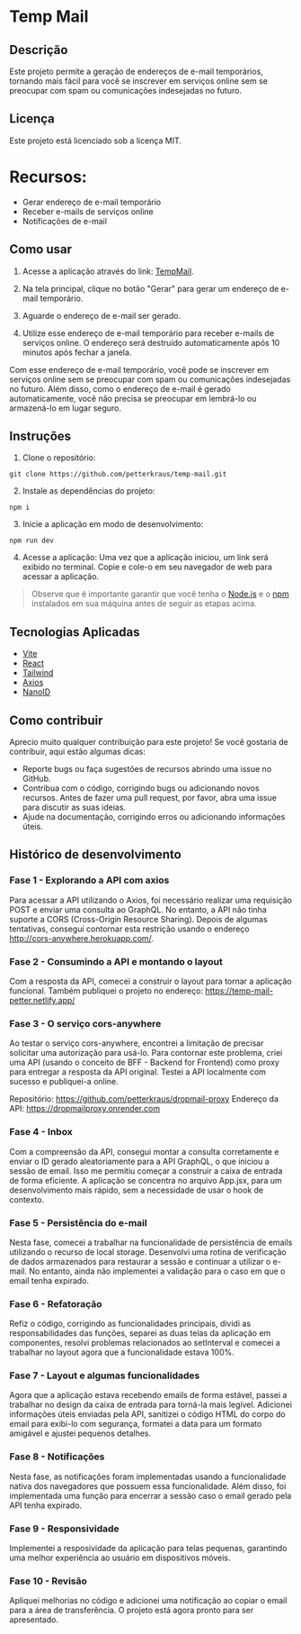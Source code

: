 # Temp Mail

## Descrição
 Este projeto permite a geração de endereços de e-mail temporários, tornando mais fácil para você se inscrever em serviços online sem se preocupar com spam ou comunicações indesejadas no futuro.

## Licença
Este projeto está licenciado sob a licença MIT.

# Recursos:

- Gerar endereço de e-mail temporário
- Receber e-mails de serviços online
- Notificações de e-mail
## Como usar

1. Acesse a aplicação através do link: [TempMail](https://temp-mail-petter.netlify.app/).

2. Na tela principal, clique no botão "Gerar" para gerar um endereço de e-mail temporário.

3. Aguarde o endereço de e-mail ser gerado.

4. Utilize esse endereço de e-mail temporário para receber e-mails de serviços online. O endereço será destruído automaticamente após 10 minutos após fechar a janela.

Com esse endereço de e-mail temporário, você pode se inscrever em serviços online sem se preocupar com spam ou comunicações indesejadas no futuro. Além disso, como o endereço de e-mail é gerado automaticamente, você não precisa se preocupar em lembrá-lo ou armazená-lo em lugar seguro.

## Instruções

1.  Clone o repositório:
````shell
git clone https://github.com/petterkraus/temp-mail.git
````

2. Instale as dependências do projeto:
````shell
npm i
````

3. Inicie a aplicação em modo de desenvolvimento:
````shell
npm run dev
````

4. Acesse a aplicação:
Uma vez que a aplicação iniciou, um link será exibido no terminal. Copie e cole-o em seu navegador de web para acessar a aplicação.

>Observe que é importante garantir que você tenha o [Node.js](https://nodejs.org/) e o [npm](https://www.npmjs.com/) instalados em sua máquina antes de seguir as etapas acima.

## Tecnologias Aplicadas
- [Vite](https://github.com/vitejs/vite)
- [React](https://reactjs.org/)
- [Tailwind](https://tailwindcss.com/)
- [Axios](https://github.com/axios/axios)
- [NanoID](https://github.com/ai/nanoid)


## Como contribuir
Aprecio muito qualquer contribuição para este projeto! Se você gostaria de contribuir, aqui estão algumas dicas:

- Reporte bugs ou faça sugestões de recursos abrindo uma issue no GitHub.
- Contribua com o código, corrigindo bugs ou adicionando novos recursos. Antes de fazer uma pull request, por favor, abra uma issue para discutir as suas ideias.
- Ajude na documentação, corrigindo erros ou adicionando informações úteis.

## Histórico de desenvolvimento
### Fase 1 - Explorando a API com axios

Para acessar a API utilizando o Axios, foi necessário realizar uma requisição POST e enviar uma consulta ao GraphQL. No entanto, a API não tinha suporte a CORS (Cross-Origin Resource Sharing). Depois de algumas tentativas, consegui contornar esta restrição usando o endereço http://cors-anywhere.herokuapp.com/.

### Fase 2 - Consumindo a API e montando o layout

Com a resposta da API, comecei a construir o layout para tornar a aplicação funcional. Também publiquei o projeto no endereço: https://temp-mail-petter.netlify.app/

### Fase 3 - O serviço cors-anywhere

Ao testar o serviço cors-anywhere, encontrei a limitação de precisar solicitar uma autorização para usá-lo. Para contornar este problema, criei uma API (usando o conceito de BFF - Backend for Frontend) como proxy para entregar a resposta da API original. Testei a API localmente com sucesso e publiquei-a online.

Repositório: https://github.com/petterkraus/dropmail-proxy
Endereço da API: https://dropmailproxy.onrender.com


### Fase 4 - Inbox

Com a compreensão da API, consegui montar a consulta corretamente e enviar o ID gerado aleatoriamente para a API GraphQL, o que iniciou a sessão de email. Isso me permitiu começar a construir a caixa de entrada de forma eficiente. A aplicação se concentra no arquivo App.jsx, para um desenvolvimento mais rápido, sem a necessidade de usar o hook de contexto.

### Fase 5 - Persistência do e-mail

Nesta fase, comecei a trabalhar na funcionalidade de persistência de emails utilizando o recurso de local storage. Desenvolvi uma rotina de verificação de dados armazenados para restaurar a sessão e continuar a utilizar o e-mail. No entanto, ainda não implementei a validação para o caso em que o email tenha expirado.

### Fase 6 - Refatoração 

Refiz o código, corrigindo as funcionalidades principais, dividi as responsabilidades das funções, separei as duas telas da aplicação em componentes, resolvi problemas relacionados ao setInterval e comecei a trabalhar no layout agora que a funcionalidade estava 100%.

### Fase 7 - Layout e algumas funcionalidades

Agora que a aplicação estava recebendo emails de forma estável, passei a trabalhar no design da caixa de entrada para torná-la mais legível. Adicionei informações úteis enviadas pela API, sanitizei o código HTML do corpo do email para exibi-lo com segurança, formatei a data para um formato amigável e ajustei pequenos detalhes.

### Fase 8  - Notificações

Nesta fase, as notificações foram implementadas usando a funcionalidade nativa dos navegadores que possuem essa funcionalidade. Além disso, foi implementada uma função para encerrar a sessão caso o email gerado pela API tenha expirado.

### Fase 9 - Responsividade
 
 Implementei a resposividade da aplicação para telas pequenas, garantindo uma melhor experiência ao usuário em dispositivos móveis.

 ### Fase 10 - Revisão

 Apliquei melhorias no código e adicionei uma notificação ao copiar o email para a área de transferência. O projeto está agora pronto para ser apresentado.